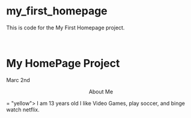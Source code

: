 # my_first_homepage
 This is code for the My First Homepage project. 
<head><title>My Homepage Project</title>
</head>
<br
<hr>
<h1> My HomePage Project </h1>
<p> Marc  2nd </P>
<p> <center> About Me </center></p>
<a
<body bgcolor= "Blue" >
</body>
<p> <font color>= "yellow"> I am 13 years old I like Video Games, play soccer, and binge watch netflix. </font</P>
